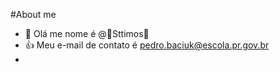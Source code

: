  #About me
 - 🗿 Olá me nome é @🗿Sttimos🗿
 - 👍 Meu e-mail de contato é pedro.baciuk@escola.pr.gov.br
 - 
